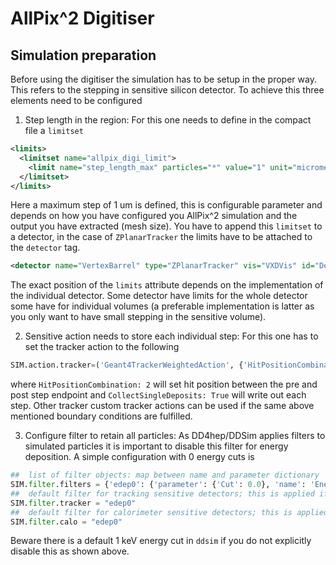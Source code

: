 # AllPix^2 Digitiser

## Simulation preparation

Before using the digitiser the simulation has to be setup in the proper way. This refers to the stepping in sensitive silicon detector.
To achieve this three elements need to be configured

1. Step length in the region: For this one needs to define in the compact file a `limitset`
  ```XML
  <limits>
    <limitset name="allpix_digi_limit">
      <limit name="step_length_max" particles="*" value="1" unit="micrometer" />
    </limitset>
  </limits>
  ```
  Here a maximum step of 1 um is defined, this is configurable parameter and depends on how you have configured you AllPix^2 simulation and the output you have extracted (mesh size).
  You have to append this `limitset` to a detector, in the case of `ZPlanarTracker` the limits have to be attached to the `detector` tag.
  ```XML  
  <detector name="VertexBarrel" type="ZPlanarTracker" vis="VXDVis" id="DetID_VXD_Barrel" readout="VertexBarrelCollection"  region="VertexBarrelRegion" limits="allpix_digi_limit">
  ```
  The exact position of the `limits` attribute depends on the implementation of the individual detector.
  Some detector have limits for the whole detector some have for individual volumes (a preferable implementation is latter as you only want to have small stepping in the sensitive volume).

2. Sensitive action needs to store each individual step: For this one has to set the tracker action to the following
  ```py
  SIM.action.tracker=('Geant4TrackerWeightedAction', {'HitPositionCombination': 2, 'CollectSingleDeposits': True})
  ```
  where `HitPositionCombination: 2` will set hit position between the pre and post step endpoint and `CollectSingleDeposits: True` will write out each step.
  Other tracker custom tracker actions can be used if the same above mentioned boundary conditions are fulfilled.

3. Configure filter to retain all particles: As DD4hep/DDSim applies filters to simulated particles it is important to disable this filter for energy deposition. A simple configuration with 0 energy cuts is
  ```py
  ##  list of filter objects: map between name and parameter dictionary
  SIM.filter.filters = {'edep0': {'parameter': {'Cut': 0.0}, 'name': 'EnergyDepositMinimumCut/Cut0'}, 'geantino': {'parameter': {}, 'name': 'GeantinoRejectFilter/GeantinoRejector'}}
  ##  default filter for tracking sensitive detectors; this is applied if no other filter is used for a tracker
  SIM.filter.tracker = "edep0"
  ##  default filter for calorimeter sensitive detectors; this is applied if no other filter is used for a calorimeter
  SIM.filter.calo = "edep0"
  ```
  Beware there is a default 1 keV energy cut in `ddsim` if you do not explicitly disable this as shown above. 

